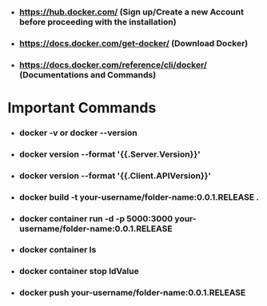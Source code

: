 * ### https://hub.docker.com/ (Sign up/Create a new Account before proceeding with the installation)
* ### https://docs.docker.com/get-docker/ (Download Docker)
* ### https://docs.docker.com/reference/cli/docker/ (Documentations and Commands)

# Important Commands
* ### docker -v  or  docker --version
* ### docker version --format '{{.Server.Version}}'
* ### docker version --format '{{.Client.APIVersion}}'
* ### docker build -t your-username/folder-name:0.0.1.RELEASE .
* ### docker container run -d -p 5000:3000 your-username/folder-name:0.0.1.RELEASE
* ### docker container ls
* ### docker container stop IdValue
* ### docker push your-username/folder-name:0.0.1.RELEASE

